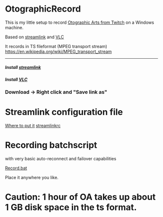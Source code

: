 # OtographicRecord
This is my little setup to record [Otographic Arts from Twitch](https://www.twitch.tv/otographic) on a Windows machine.

Based on [streamlink](https://streamlink.github.io/) and [VLC](www.videolan.org)

It records in TS fileformat (MPEG transport stream)
https://en.wikipedia.org/wiki/MPEG_transport_stream

------

##### Install [streamlink](https://streamlink.github.io/install.html)
##### Install [VLC](https://www.videolan.org/vlc/)

### Download -> Right click and "Save link as"

# Streamlink configuration file
[Where to put it](https://streamlink.github.io/cli.html#configuration-file)
[streamlinkrc](https://raw.githubusercontent.com/Chaosmeister/OtographicRecord/master/streamlinkrc)

# Recording batchscript
with very basic auto-reconnect and failover capabilities

[Record.bat](https://raw.githubusercontent.com/Chaosmeister/OtographicRecord/master/record.bat)

Place it anywhere you like.

# Caution: 1 hour of OA takes up about 1 GB disk space in the ts format.

